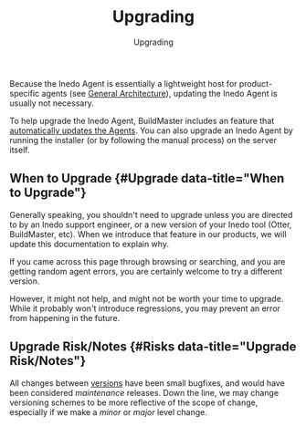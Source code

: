 ﻿---
title: Upgrading
subtitle: Upgrading
sequence: 40
keywords: inedo, inedo agent, upgrading

---
Because the Inedo Agent is essentially a lightweight host for product-specific agents (see [General Architecture](/support/documentation/inedoagent/overview#arch)), updating the Inedo Agent is usually not necessary.

To help upgrade the Inedo Agent, BuildMaster includes an feature that [automatically updates the Agents](/support/documentation/buildmaster/administration/agents#automatic-updates). You can also upgrade an Inedo Agent by running the installer (or by following the manual process) on the server itself.

## When to Upgrade {#Upgrade data-title="When to Upgrade"}
Generally speaking, you shouldn't need to upgrade unless you are directed to by an Inedo support engineer, or a new version of your Inedo tool (Otter, BuildMaster, etc). When we introduce that feature in our products, we will update this documentation to explain why.

If you came across this page through browsing or searching, and you are getting random agent errors, you are certainly welcome to try a different version.

However, it might not help, and might not be worth your time to upgrade. While it probably won't introduce regressions, you may prevent an error from happening in the future.

## Upgrade Risk/Notes {#Risks data-title="Upgrade Risk/Notes"}

All changes between [versions](/support/documentation/inedoagent/versions) have been small bugfixes, and would have been considered *maintenance* releases. Down the line, we may change versioning schemes to be more reflective of the scope of change, especially if we make a *minor* or *major* level change.
